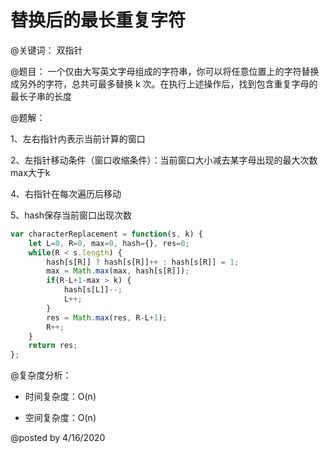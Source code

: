# 替换后的最长重复字符

@关键词： 双指针

@题目： 一个仅由大写英文字母组成的字符串，你可以将任意位置上的字符替换成另外的字符，总共可最多替换 k 次。在执行上述操作后，找到包含重复字母的最长子串的长度

@题解：

1、左右指针内表示当前计算的窗口

2、左指针移动条件（窗口收缩条件）：当前窗口大小减去某字母出现的最大次数max大于k

4、右指针在每次遍历后移动

5、hash保存当前窗口出现次数

```js
var characterReplacement = function(s, k) {
    let L=0, R=0, max=0, hash={}, res=0;
    while(R < s.length) {
        hash[s[R]] ? hash[s[R]]++ : hash[s[R]] = 1;
        max = Math.max(max, hash[s[R]]);
        if(R-L+1-max > k) {
            hash[s[L]]--;
            L++;
        }
        res = Math.max(res, R-L+1);
        R++;
    } 
    return res;
};
```

@复杂度分析：

- 时间复杂度：O(n)

- 空间复杂度：O(n)

@posted by 4/16/2020

